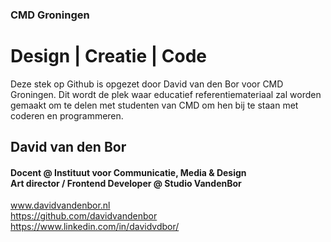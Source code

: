### CMD Groningen
# Design | Creatie | Code

Deze stek op Github is opgezet door David van den Bor voor CMD Groningen. 
Dit wordt de plek waar educatief referentiemateriaal zal worden gemaakt om te delen met studenten van CMD om hen bij te staan met coderen en programmeren.

## David van den Bor
#### Docent @ Instituut voor Communicatie, Media & Design <br> Art director / Frontend Developer @ Studio VandenBor
www.davidvandenbor.nl <br>
https://github.com/davidvandenbor <br>
https://www.linkedin.com/in/davidvdbor/
